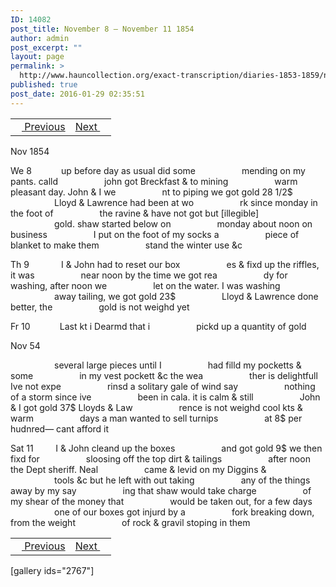 ```yaml
---
ID: 14082
post_title: November 8 – November 11 1854
author: admin
post_excerpt: ""
layout: page
permalink: >
  http://www.hauncollection.org/exact-transcription/diaries-1853-1859/november-8-november-11-1854/
published: true
post_date: 2016-01-29 02:35:51
---
```

<table style="width: 100%;" align="center">
<tbody>
<tr>
<td><a href="http://www.hauncollection.org/version-2/diaries-1853-1859/november-4-november-7-1854/"><img src="https://lh3.googleusercontent.com/-EFJpxxNiPNw/VqgtWBCZrMI/AAAAAAAAAFU/WfY4lPFWWkg/s800-Ic42/Soeb-Plain-Arrows-8-10px.png" alt="" width="10" height="10" /> Previous</a></td>
<td style="text-align: right;"><a href="http://www.hauncollection.org/version-2/diaries-1853-1859/november-12-november-16-1854/">Next <img src="https://lh3.googleusercontent.com/-67k0cYlpXHw/VqgtWKz1MXI/AAAAAAAAAFU/k9PW_Piyurk/s800-Ic42/Soeb-Plain-Arrows-5-10px.png" alt="" width="10" height="10" /></a></td>
</tr>
</tbody>
</table>
Nov 1854

We 8            up before day as usual did some
<span style="margin-left: 70px;">mending on my pants. calld
<span style="margin-left: 70px;">john got Breckfast &amp; to mining
<span style="margin-left: 70px;">warm pleasant day. John &amp; I we
<span style="margin-left: 70px;">nt to piping we got gold 28 1/2$
<span style="margin-left: 70px;">Lloyd &amp; Lawrence had been at wo
<span style="margin-left: 70px;">rk since monday in the foot of
<span style="margin-left: 70px;">the ravine &amp; have not got but [illegible]
<span style="margin-left: 70px;">gold. shaw started below on
<span style="margin-left: 70px;">monday about noon on business
<span style="margin-left: 70px;">I put on the foot of my socks a
<span style="margin-left: 70px;">piece of blanket to make them
<span style="margin-left: 70px;">stand the winter use &amp;c</span></span></span></span></span></span></span></span></span></span></span></span>

Th 9             I &amp; John had to reset our box
<span style="margin-left: 70px;">es &amp; fixd up the riffles, it was
<span style="margin-left: 70px;">near noon by the time we got rea
<span style="margin-left: 70px;">dy for washing, after noon we
<span style="margin-left: 70px;">let on the water. I was washing
<span style="margin-left: 70px;">away tailing, we got gold 23$
<span style="margin-left: 70px;">Lloyd &amp; Lawrence done better, the
<span style="margin-left: 70px;">gold is not weighd yet</span></span></span></span></span></span></span>

Fr 10            Last kt i Dearmd that i
<span style="margin-left: 70px;">pickd up a quantity of gold</span>

Nov 54

<span style="margin-left: 70px;">several large pieces until I
<span style="margin-left: 70px;">had filld my pocketts &amp; some
<span style="margin-left: 70px;">in my vest pockett &amp;c the wea
<span style="margin-left: 70px;">ther is delightfull Ive not expe
<span style="margin-left: 70px;">rinsd a solitary gale of wind say
<span style="margin-left: 70px;">nothing of a storm since ive
<span style="margin-left: 70px;">been in cala. it is calm &amp; still
<span style="margin-left: 70px;">John &amp; I got gold 37$ Lloyds &amp; Law
<span style="margin-left: 70px;">rence is not weighd cool kts &amp; warm
<span style="margin-left: 70px;">days a man wanted to sell turnips
<span style="margin-left: 70px;">at 8$ per hudnred— cant afford it</span></span></span></span></span></span></span></span></span></span></span>

Sat 11         I &amp; John cleand up the boxes
<span style="margin-left: 70px;">and got gold 9$ we then fixd for
<span style="margin-left: 70px;">sloosing off the top dirt &amp; tailings
<span style="margin-left: 70px;">after noon the Dept sheriff. Neal
<span style="margin-left: 70px;">came &amp; levid on my Diggins &amp;
<span style="margin-left: 70px;">tools &amp;c but he left with out taking
<span style="margin-left: 70px;">any of the things away by my say
<span style="margin-left: 70px;">ing that shaw would take charge
<span style="margin-left: 70px;">of my shear of the money that
<span style="margin-left: 70px;">would be taken out, for a few days
<span style="margin-left: 70px;">one of our boxes got injurd by a
<span style="margin-left: 70px;">fork breaking down, from the weight
<span style="margin-left: 70px;">of rock &amp; gravil stoping in them</span></span></span></span></span></span></span></span></span></span></span></span>
<table style="width: 100%;" align="center">
<tbody>
<tr>
<td><a href="http://www.hauncollection.org/version-2/diaries-1853-1859/november-4-november-7-1854/"><img src="https://lh3.googleusercontent.com/-EFJpxxNiPNw/VqgtWBCZrMI/AAAAAAAAAFU/WfY4lPFWWkg/s800-Ic42/Soeb-Plain-Arrows-8-10px.png" alt="" width="10" height="10" /> Previous</a></td>
<td style="text-align: right;"><a href="http://www.hauncollection.org/version-2/diaries-1853-1859/november-12-november-16-1854/">Next <img src="https://lh3.googleusercontent.com/-67k0cYlpXHw/VqgtWKz1MXI/AAAAAAAAAFU/k9PW_Piyurk/s800-Ic42/Soeb-Plain-Arrows-5-10px.png" alt="" width="10" height="10" /></a></td>
</tr>
</tbody>
</table>
[gallery ids="2767"]